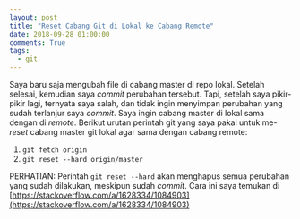 ```yaml
---
layout: post
title: "Reset Cabang Git di Lokal ke Cabang Remote"
date: 2018-09-28 01:00:00
comments: True
tags:
  - git
---
```

Saya baru saja mengubah file di cabang master di repo lokal. Setelah selesai, kemudian saya *commit* perubahan tersebut. Tapi, setelah saya pikir-pikir lagi, ternyata saya salah, dan tidak ingin menyimpan perubahan yang sudah terlanjur saya *commit*. Saya ingin cabang master di lokal sama dengan di *remote*. Berikut urutan perintah git yang saya pakai untuk me-*reset* cabang master git lokal agar sama dengan cabang remote:

1. `git fetch origin`
2. `git reset --hard origin/master`

PERHATIAN: Perintah `git reset --hard` akan menghapus semua perubahan yang sudah dilakukan, meskipun sudah *commit*. Cara ini saya temukan di [https://stackoverflow.com/a/1628334/1084903](https://stackoverflow.com/a/1628334/1084903)

